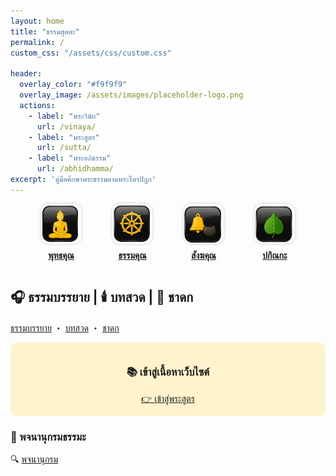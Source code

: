 ```yaml
---
layout: home
title: "ธรรมสุตตะ"
permalink: /
custom_css: "/assets/css/custom.css"

header:
  overlay_color: "#f9f9f9"
  overlay_image: /assets/images/placeholder-logo.png
  actions:
    - label: "พระวินัย"
      url: /vinaya/
    - label: "พระสูตร"
      url: /sutta/
    - label: "พระอภิธรรม"
      url: /abhidhamma/
excerpt: 'คู่มือศึกษาพระธรรมตามพระไตรปิฎก'
---
```


<style>
.image-nav-container {
  display: flex;
  justify-content: center;
  flex-wrap: wrap;
  gap: 1em;
  margin: 1em auto;
  max-width: 900px;
}
.image-nav-item {
  text-align: center;
  width: 100px;
}
.image-nav-item img {
  width: 64px;
  height: 64px;
  object-fit: contain;
  border-radius: 20%;
  box-shadow: 0 0 5px rgba(0,0,0,0.2);
}
.image-nav-item p {
  margin-top: 0.5em;
  font-size: 14px;
  font-weight: bold;
}
</style>


<div class="image-nav-container">
  <div class="image-nav-item">
    <a href="/buddha-khun/">
      <img src="/assets/images/buddha-icon.png" alt="พุทธคุณ">
      <p>พุทธคุณ</p>
    </a>
  </div>
  <div class="image-nav-item">
    <a href="/dhamma-khun/">
      <img src="/assets/images/dhammacakka-icon.png" alt="ธรรมคุณ">
      <p>ธรรมคุณ</p>
    </a>
  </div>
  <div class="image-nav-item">
    <a href="/sangaha-khun/">
      <img src="/assets/images/bell-icon.png" alt="สังฆคุณ">
      <p>สังฆคุณ</p>
    </a>
  </div>
  <div class="image-nav-item">
    <a href="/pakinnaka/">
      <img src="/assets/images/bodhi-icon.png" alt="ปกิณกะ">
      <p>ปกิณกะ</p>
    </a>
  </div>
</div>



## 🎧 ธรรมบรรยาย | 🕯️ บทสวด | 🐘 ชาดก  
[ธรรมบรรยาย](/audio/) ・ [บทสวด](/chanting/) ・ [ชาดก](/jataka/)



<div style="background: #fff3cd; padding: 1em; border-radius: 10px; text-align: center;">
  <h3>📚 เข้าสู่เนื้อหาเว็บไซต์</h3>
  <a class="btn btn--primary" href="/sutta/">👉 เข้าสู่พระสูตร</a>
</div>



### 📖 พจนานุกรมธรรมะ  
🔍 [พจนานุกรม](/dictionary/)
